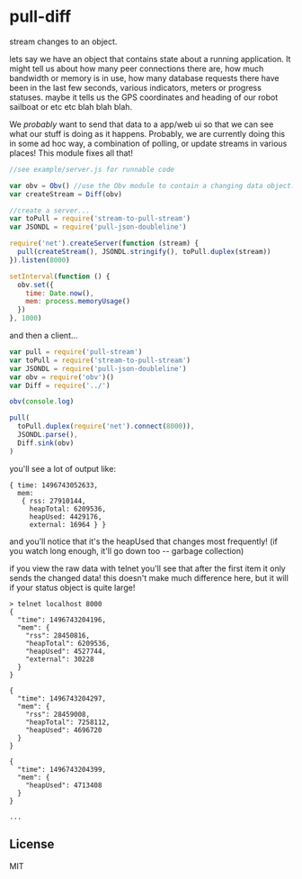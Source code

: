 # pull-diff

stream changes to an object.

lets say we have an object that contains state about a running
application. It might tell us about how many peer connections there
are, how much bandwidth or memory is in use, how many database
requests there have been in the last few seconds, various indicators,
meters or progress statuses. maybe it tells us the GPS coordinates
and heading of our robot sailboat or etc etc blah blah blah.

We _probably_ want to send that data to a app/web ui so that we
can see what our stuff is doing as it happens.
Probably, we are currently doing this in some ad hoc way, a combination
of polling, or update streams in various places!
This module fixes all that!

``` js
//see example/server.js for runnable code

var obv = Obv() //use the Obv module to contain a changing data object.
var createStream = Diff(obv)

//create a server...
var toPull = require('stream-to-pull-stream')
var JSONDL = require('pull-json-doubleline')

require('net').createServer(function (stream) {
  pull(createStream(), JSONDL.stringify(), toPull.duplex(stream))
}).listen(8000)

setInterval(function () {
  obv.set({
    time: Date.now(),
    mem: process.memoryUsage()
  })
}, 1000)

```

and then a client...

``` js
var pull = require('pull-stream')
var toPull = require('stream-to-pull-stream')
var JSONDL = require('pull-json-doubleline')
var obv = require('obv')()
var Diff = require('../')

obv(console.log)

pull(
  toPull.duplex(require('net').connect(8000)),
  JSONDL.parse(),
  Diff.sink(obv)
)
```
you'll see a lot of output like:

```
{ time: 1496743052633,
  mem: 
   { rss: 27910144,
     heapTotal: 6209536,
     heapUsed: 4429176,
     external: 16964 } }
```
and you'll notice that it's the heapUsed that changes
most frequently! (if you watch long enough, it'll go down too
-- garbage collection)

if you view the raw data with telnet you'll see that after
the first item it only sends the changed data!
this doesn't make much difference here, but it will if
your status object is quite large!

```
> telnet localhost 8000
{
  "time": 1496743204196,
  "mem": {
    "rss": 28450816,
    "heapTotal": 6209536,
    "heapUsed": 4527744,
    "external": 30228
  }
}

{
  "time": 1496743204297,
  "mem": {
    "rss": 28459008,
    "heapTotal": 7258112,
    "heapUsed": 4696720
  }
}

{
  "time": 1496743204399,
  "mem": {
    "heapUsed": 4713408
  }
}

...
```

## License

MIT

